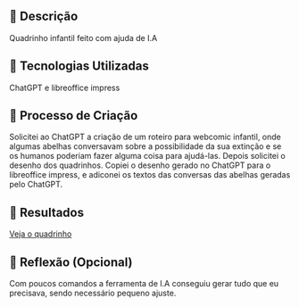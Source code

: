 ## 📒 Descrição
Quadrinho infantil feito com ajuda de I.A

## 🤖 Tecnologias Utilizadas
ChatGPT e libreoffice impress

## 🧐 Processo de Criação
Solicitei ao ChatGPT a criação de um roteiro para webcomic infantil, onde algumas abelhas conversavam sobre a possibilidade da sua extinção e se os humanos poderiam fazer alguma coisa para ajudá-las. Depois solicitei o desenho dos quadrinhos.
Copiei o desenho gerado no ChatGPT para o libreoffice impress, e adiconei os textos das conversas das abelhas geradas pelo ChatGPT.

## 🚀 Resultados
[Veja o quadrinho](https://github.com/seu-usuario/seu-repositorio/blob/main/arquivo.pdf)

## 💭 Reflexão (Opcional)
Com poucos comandos a ferramenta de I.A conseguiu gerar tudo que eu precisava, sendo necessário pequeno ajuste.
